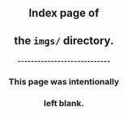 <!DOCTYPE html>
<html lang="en">
<!--quilted head patch-->
<head>
<meta content="width=device-width, initial-scale=1" name="viewport"/>
<!--
~~~~~~~~~~~~~~~~~~~~~~~~~~~~~~~~~~~~~~~~~~~~~~~~~~~~~~~~~~~~~~~~
Page stitched together with quilt:
quilt          : v0.1.1, master, eed22e23df8d193a2dcb834d2f29fff943c50aba
url            : http://timothydavenport.com/imgs/index.html
quilted on     : 2016-12-29 12:56:01
source branch  : master
source hash    : f2d440c3fddc5ced7a43738374aa74b599a11c0f
stitching took : 0.009 s
~~~~~~~~~~~~~~~~~~~~~~~~~~~~~~~~~~~~~~~~~~~~~~~~~~~~~~~~~~~~~~~~
--><meta charset="utf-8"/>
<meta content="IE=edge" http-equiv="X-UA-Compatible"/>
<meta content="width=device-width, initial-scale=1" name="viewport"/>
<meta content="blank index page of imgs directory" name="description"/>
<meta content="Timothy Davenport" name="author"/>
<meta content="i,n,d,e,x,,, ,i,m,g,s" name="keywords"/>
<title>imgs directory index</title>
<link href="https://fonts.googleapis.com/css?family=Ubuntu+Mono" rel="stylesheet" type="text/css"/>
<link href="https://maxcdn.bootstrapcdn.com/bootstrap/3.3.7/css/bootstrap.min.css" rel="stylesheet" type="text/css"/>
<link href="../imgs/favicon.ico" id="favicon" rel="shortcut icon" type="image/x-icon"/>
<link href="../imgs/icon_60x60.png" rel="apple-touch-icon"/>
<link href="../imgs/icon_76x76.png" rel="apple-touch-icon" sizes="76x76"/>
<link href="../imgs/icon_120x120.png" rel="apple-touch-icon" sizes="120x120"/>
<link href="../imgs/icon_152x152.png" rel="apple-touch-icon" sizes="152x152"/>
<meta content="http://timothydavenport.com" property="og:url"/>
<meta content="website" property="og:type"/>
<meta content="imgs directory index" property="og:title"/>
<meta content="http://timothydavenport.com/imgs/icon.png" property="og:image"/>
<meta content="http://timothydavenport.com/imgs/icon.png" name="msapplication-TileImage"/>
<meta content="#008080" name="msapplication-TileColor"/>
<meta content="summary" name="twitter:card"/>
<meta content="na" name="twitter:site"/>
<meta content="timothydavenport.com" name="twitter:domain"/>
<meta content="imgs directory index" name="twitter:title"/>
<meta content="blank index page of imgs directory" name="twitter:description"/>
<meta content="http://timothydavenport.com/imgs/icon.png" name="twitter:imgs"/>
<script rel="javascript" src="https://ajax.googleapis.com/ajax/libs/jquery/1.12.4/jquery.min.js" type="text/javascript"></script>

<link href="../css/tim.css" rel="stylesheet" type="text/css"/></head>
<body>
<main>
<section>
<header>
<!--quilted page patch-->
<div id="page">
<h1><span>Index page of </span></h1>
<h1><span>the <code>imgs/</code> directory.</span></h1>
<h4>----------------------------</h4>
<h3><span>This page was intentionally</span></h3>
<h3><span>left blank.</span></h3>
</div>
</header>
</section>
</main>
<!--quilted scripts patch-->
<script id="scripts" rel="javascript" src="../js/tim.js" type="text/javascript"></script>
</body>
</html>
